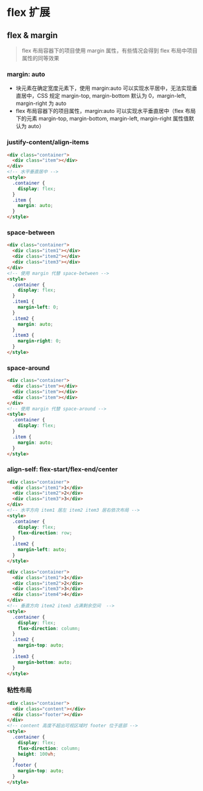 # flex 扩展

## flex & margin

> flex 布局容器下的项目使用 margin 属性，有些情况会得到 flex 布局中项目属性的同等效果

### margin: auto

- 块元素在确定宽度元素下，使用 margin:auto 可以实现水平居中，无法实现垂直居中，CSS 规定 margin-top, margin-bottom 默认为 0，margin-left, margin-right 为 auto
- flex 布局容器下的项目属性，margin:auto 可以实现水平垂直居中（flex 布局下的元素 margin-top, margin-bottom, margin-left, margin-right 属性值默认为 auto）

### justify-content/align-items

```html
<div class="container">
  <div class="item"></div>
</div>
<!-- 水平垂直居中 -->
<style>
  .container {
    display: flex;
  }
  .item {
    margin: auto;
  }
</style>
```

### space-between

```html
<div class="container">
  <div class="item1"></div>
  <div class="item2"></div>
  <div class="item3"></div>
</div>
<!-- 使用 margin 代替 space-between -->
<style>
  .container {
    display: flex;
  }
  .item1 {
    margin-left: 0;
  }
  .item2 {
    margin: auto;
  }
  .item3 {
    margin-right: 0;
  }
</style>
```

### space-around

```html
<div class="container">
  <div class="item"></div>
  <div class="item"></div>
  <div class="item"></div>
</div>
<!-- 使用 margin 代替 space-around -->
<style>
  .container {
    display: flex;
  }
  .item {
    margin: auto;
  }
</style>
```

### align-self: flex-start/flex-end/center

```html
<div class="container">
  <div class="item1">1</div>
  <div class="item2">2</div>
  <div class="item3">3</div>
</div>
<!-- 水平方向 item1 居左 item2 item3 居右依次布局 -->
<style>
  .container {
    display: flex;
    flex-direction: row;
  }
  .item2 {
    margin-left: auto;
  }
</style>

<div class="container">
  <div class="item1">1</div>
  <div class="item2">2</div>
  <div class="item3">3</div>
  <div class="item4">4</div>
</div>
<!-- 垂直方向 item2 item3 占满剩余空间  -->
<style>
  .container {
    display: flex;
    flex-direction: column;
  }
  .item2 {
    margin-top: auto;
  }
  .item3 {
    margin-bottom: auto;
  }
</style>
```

### 粘性布局

```html
<div class="container">
  <div class="content"></div>
  <div class="footer"></div>
</div>
<!-- content 高度不超出可视区域时 footer 位于底部 -->
<style>
  .container {
    display: flex;
    flex-direction: column;
    height: 100vh;
  }
  .footer {
    margin-top: auto;
  }
</style>
```
